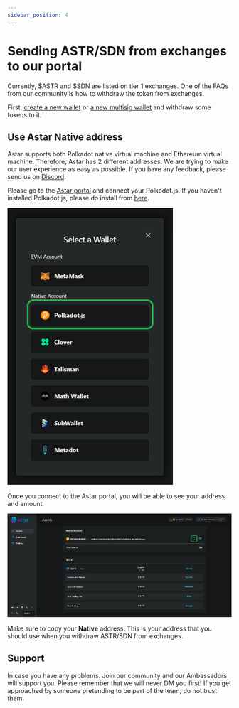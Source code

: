 ```yaml
---
sidebar_position: 4
---
```


# Sending ASTR/SDN from exchanges to our portal

Currently, $ASTR and $SDN are listed on tier 1 exchanges. One of the FAQs from our community is how to withdraw the token from exchanges.

First, [create a new wallet](create-wallet.md) or [a new multisig wallet](create-multisig.md) and withdraw some tokens to it.

## Use Astar Native address

[Discord]: https://discord.gg/uNUN9Vxak2

Astar supports both Polkadot native virtual machine and Ethereum virtual machine. Therefore, Astar has 2 different addresses. We are trying to make our user experience as easy as possible. If you have any feedback, please send us on [Discord].

[Astar portal]: https://portal.astar.network/#/balance/wallet

Please go to the [Astar portal] and connect your Polkadot.js. If you haven't installed Polkadot.js, please do install from [here](https://polkadot.js.org/extension/).

![14](img/14.png)

Once you connect to the Astar portal, you will be able to see your address and amount.

![15](img/15.png)

Make sure to copy your **Native** address. This is your address that you should use when you withdraw ASTR/SDN from exchanges.

## Support

In case you have any problems. Join our community and our Ambassadors will support you. Please remember that we will never DM you first! If you get approached by someone pretending to be part of the team, do not trust them.

